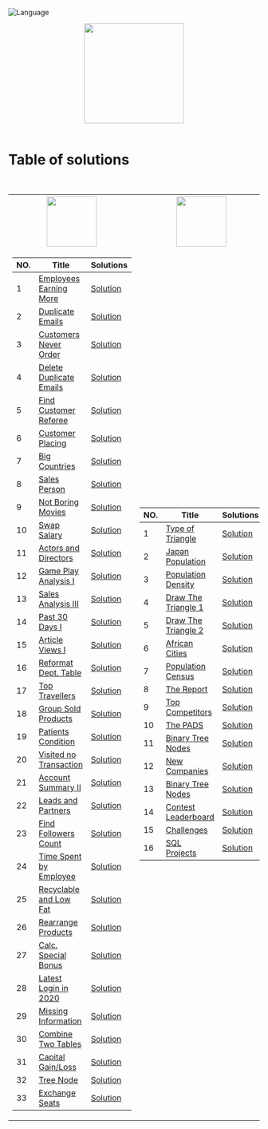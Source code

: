 ![Language](https://img.shields.io/badge/language-SQL%20-red.svg)

<p align="center">
    <img height=200 src="https://cdn-icons-png.flaticon.com/512/3161/3161133.png">
  <br>
  <br>
</p>

# Table of solutions
<br>

<table>
<tr>
    <th><img height=100 src="https://upload.wikimedia.org/wikipedia/commons/0/0a/LeetCode_Logo_black_with_text.svg"> </th>
    <th><img height=100 src="https://i0.wp.com/gradsingames.com/wp-content/uploads/2016/05/856771_668224053197841_1943699009_o.png"></th>
</tr>
<tr><td>

|NO.| Title | Solutions |
|---|-------|----------|
|1|[Employees Earning More](https://leetcode.com/problems/employees-earning-more-than-their-managers/)|[Solution](Solutions/L1.sql)
|2|[Duplicate Emails](https://leetcode.com/problems/duplicate-emails/)|[Solution](Solutions/L2.sql)
|3|[Customers Never Order](https://leetcode.com/problems/customers-who-never-order/)|[Solution](Solutions/L3.sql)
|4|[Delete Duplicate Emails](https://leetcode.com/problems/delete-duplicate-emails/)|[Solution](Solutions/L4.sql)
|5|[Find Customer Referee](https://leetcode.com/problems/find-customer-referee/)|[Solution](Solutions/L5.sql)
|6|[Customer Placing](https://leetcode.com/problems/customer-placing-the-largest-number-of-orders/)|[Solution](Solutions/L6.sql)
|7|[Big Countries](https://leetcode.com/problems/big-countries/)|[Solution](Solutions/L7.sql)
|8|[Sales Person](https://leetcode.com/problems/sales-person/)|[Solution](Solutions/L8.sql)
|9|[Not Boring Movies](https://leetcode.com/problems/not-boring-movies/)|[Solution](Solutions/L9.sql)
|10|[Swap Salary](https://leetcode.com/problems/swap-salary/)|[Solution](Solutions/L10.sql)
|11|[Actors and Directors](https://leetcode.com/problems/actors-and-directors-who-cooperated-at-least-three-times/)|[Solution](Solutions/L11.sql)
|12|[Game Play Analysis I](https://leetcode.com/problems/game-play-analysis-i/)|[Solution](Solutions/L12.sql)
|13|[Sales Analysis III](https://leetcode.com/problems/sales-analysis-iii/)|[Solution](Solutions/L13.sql)
|14|[Past 30 Days I](https://leetcode.com/problems/user-activity-for-the-past-30-days-i/)|[Solution](Solutions/L14.sql)
|15|[Article Views I](https://leetcode.com/problems/article-views-i/)|[Solution](Solutions/L15.sql)
|16|[Reformat Dept. Table](https://leetcode.com/problems/reformat-department-table/)|[Solution](Solutions/L16.sql)
|17|[Top Travellers](https://leetcode.com/problems/top-travellers/)|[Solution](Solutions/L17.sql)
|18|[Group Sold Products](https://leetcode.com/problems/group-sold-products-by-the-date/)|[Solution](Solutions/L18.sql)
|19|[Patients Condition](https://leetcode.com/problems/patients-with-a-condition/)|[Solution](Solutions/L19.sql)
|20|[Visited no Transaction](https://leetcode.com/problems/customer-who-visited-but-did-not-make-any-transactions/)|[Solution](Solutions/L20.sql)
|21|[Account Summary II](https://leetcode.com/problems/group-sold-products-by-the-date/)|[Solution](Solutions/L21.sql)
|22|[Leads and Partners](https://leetcode.com/problems/daily-leads-and-partners/)|[Solution](Solutions/L22.sql)
|23|[Find Followers Count](https://leetcode.com/problems/find-followers-count/)|[Solution](Solutions/L23.sql)
|24|[Time Spent by Employee](https://leetcode.com/problems/find-total-time-spent-by-each-employee/)|[Solution](Solutions/L24.sql)
|25|[Recyclable and Low Fat](https://leetcode.com/problems/recyclable-and-low-fat-products/)|[Solution](Solutions/L25.sql)
|26|[Rearrange Products](https://leetcode.com/problems/rearrange-products-table/description/)|[Solution](Solutions/L26.sql)
|27|[Calc. Special Bonus](https://leetcode.com/problems/calculate-special-bonus/description/)|[Solution](Solutions/L27.sql)
|28|[Latest Login in 2020](https://leetcode.com/problems/the-latest-login-in-2020/description/)|[Solution](Solutions/L28.sql)
|29|[Missing Information](https://leetcode.com/problems/employees-with-missing-information/description/)|[Solution](Solutions/L29.sql)
|30|[Combine Two Tables](https://leetcode.com/problems/combine-two-tables/description/)|[Solution](Solutions/L30.sql)
|31|[Capital Gain/Loss](https://leetcode.com/problems/capital-gainloss/description/)|[Solution](Solutions/L31.sql)
|32|[Tree Node](https://leetcode.com/problems/tree-node/description/)|[Solution](Solutions/L32.sql)
|33|[Exchange Seats](https://leetcode.com/problems/exchange-seats/description/)|[Solution](Solutions/L33.sql)

</td><td>

|NO.| Title | Solutions |
|---|-------|----------|
|1|[Type of Triangle](https://www.hackerrank.com/challenges/what-type-of-triangle/problem)|[Solution](Solutions/H1.sql)
|2|[Japan Population](https://www.hackerrank.com/challenges/japan-population/problem)|[Solution](Solutions/H2.sql)
|3|[Population Density](https://www.hackerrank.com/challenges/population-density-difference/problem)|[Solution](Solutions/H3.sql)
|4|[Draw The Triangle 1](https://www.hackerrank.com/challenges/draw-the-triangle-1/problem)|[Solution](Solutions/H4.sql)
|5|[Draw The Triangle 2](https://www.hackerrank.com/challenges/draw-the-triangle-2/problem)|[Solution](Solutions/H5.sql)
|6|[African Cities](https://www.hackerrank.com/challenges/african-cities/problem)|[Solution](Solutions/H6.sql)
|7|[Population Census](https://www.hackerrank.com/challenges/asian-population/problem)|[Solution](Solutions/H7.sql)
|8|[The Report](https://www.hackerrank.com/challenges/the-report/problem)|[Solution](Solutions/H8.sql)
|9|[Top Competitors](https://www.hackerrank.com/challenges/full-score/problem)|[Solution](Solutions/H9.sql)
|10|[The PADS](https://www.hackerrank.com/challenges/the-pads/problem)|[Solution](Solutions/H10.sql)
|11|[Binary Tree Nodes](https://www.hackerrank.com/challenges/binary-search-tree-1/problem)|[Solution](Solutions/H11.sql)
|12|[New Companies](https://www.hackerrank.com/challenges/the-company/problem)|[Solution](Solutions/H12.sql)
|13|[Binary Tree Nodes](https://www.hackerrank.com/challenges/binary-search-tree-1/problem)|[Solution](Solutions/H13.sql)
|14|[Contest Leaderboard](https://www.hackerrank.com/challenges/contest-leaderboard/problem)|[Solution](Solutions/H14.sql)
|15|[Challenges](https://www.hackerrank.com/challenges/challenges/problem)|[Solution](Solutions/H15.sql)
|16|[SQL Projects](https://www.hackerrank.com/challenges/sql-projects/problem)|[Solution](Solutions/H16.sql)

</td></tr> </table>

